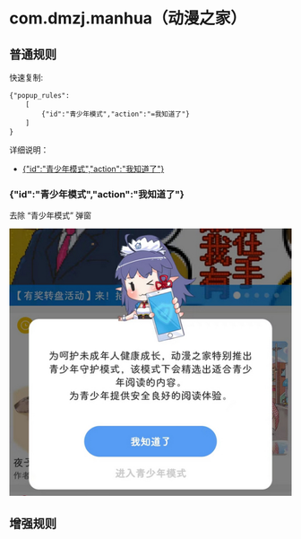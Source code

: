 # com.dmzj.manhua（动漫之家）

## 普通规则

快速复制:
```
{"popup_rules":
    [
        {"id":"青少年模式","action":"=我知道了"}
    ]
}
```
详细说明：
- [{"id":"青少年模式","action":"我知道了"}](#id青少年模式action我知道了)

### {"id":"青少年模式","action":"我知道了"}
去除 “青少年模式” 弹窗

![](./assets/青少年模式弹窗.jpg)

## 增强规则
